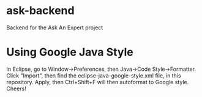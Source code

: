 # ask-backend
Backend for the Ask An Expert project

# Using Google Java Style
In Eclipse, go to Window->Preferences, then Java->Code Style->Formatter.  
Click "Import", then find the eclipse-java-google-style.xml file, in 
this repository.  Apply, then Ctrl+Shift+F will then autoformat to 
Google style.  Cheers!

